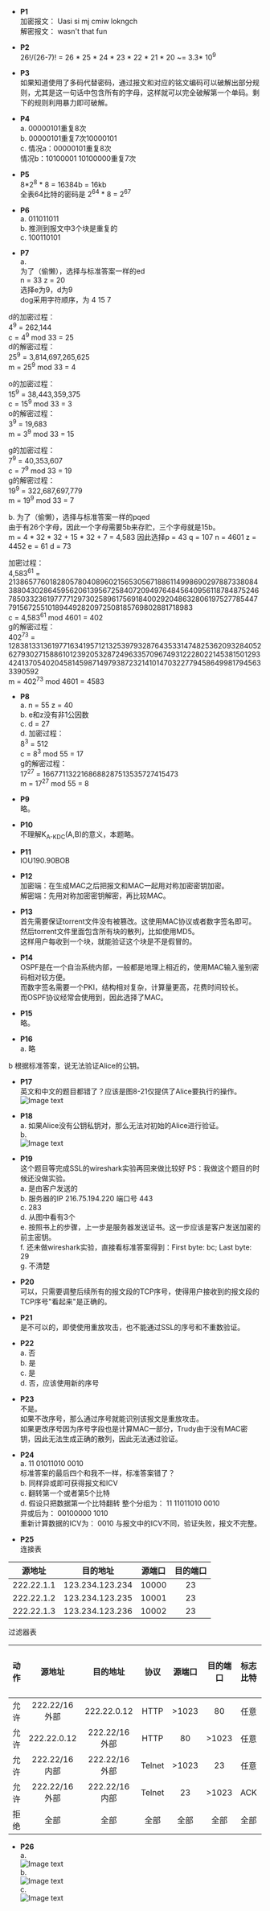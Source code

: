 * **P1**  
加密报文： Uasi si mj cmiw lokngch  
解密报文： wasn't that fun  

* **P2**  
26!/(26-7)! = 26 * 25 * 24 * 23 * 22 * 21 * 20 ~= 3.3* 10<sup>9</sup>  

* **P3**  
如果知道使用了多码代替密码，通过报文和对应的铭文编码可以破解出部分规则，尤其是这一句话中包含所有的字母，这样就可以完全破解第一个单码。剩下的规则利用暴力即可破解。  

* **P4**  
a. 00000101重复8次  
b. 00000101重复7次10000101  
c. 情况a：00000101重复8次  
情况b：10100001 10100000重复7次  

* **P5**  
8*2<sup>8</sup> * 8 =  16384b = 16kb  
全表64比特的密码是 2<sup>64</sup> * 8 = 2<sup>67</sup>  

* **P6**  
a. 011011011  
b. 推测到报文中3个块是重复的  
c. 100110101  

* **P7**  
a.  
为了（偷懒），选择与标准答案一样的ed  
n = 33 z = 20  
选择e为9，d为9  
dog采用字符顺序，为 4 15 7    

d的加密过程：  
4<sup>9</sup> = 262,144  
c = 4<sup>9</sup> mod 33 = 25  
d的解密过程：  
25<sup>9</sup> = 3,814,697,265,625‬  
m = 25<sup>9</sup> mod 33 = 4  

o的加密过程：  
15<sup>9</sup> = 38,443,359,375‬  
c = 15<sup>9</sup> mod 33 = 3  
o的解密过程：  
3<sup>9</sup> = 19,683‬  
m = 3<sup>9</sup> mod 33 = 15  

g的加密过程：  
7<sup>9</sup> = 40,353,607‬‬  
c = 7<sup>9</sup> mod 33 = 19  
g的解密过程：  
19<sup>9</sup> = 322,687,697,779‬‬  
m = 19<sup>9</sup> mod 33 = 7  

b. 
为了（偷懒），选择与标准答案一样的pqed  
由于有26个字母，因此一个字母需要5b来存贮，三个字母就是15b。  
m = 4 * 32 * 32 + 15 * 32 + 7 = 4,583‬ 
因此选择p = 43 q = 107 n = 4601 z = 4452 e = 61 d = 73  

加密过程：  
4,583‬<sup>61</sup> = 21386577601828057804089602156530567188611499869029788733808438804302864595620613956725840720949764845640956118784875246785033236197777129730258961756918400292048632806197527785447791567255101894492820972508185769802881718983  
c = 4,583‬<sup>61</sup> mod 4601 = 402  
g的解密过程：  
402<sup>73</sup> = 12838133136197716341957121325397932876435331474825362093284052627930271588610123920532872496335709674931222802214538150129342413705402045814598714979387232141014703227794586499817945633390592  
m = 402<sup>73</sup> mod 4601 = 4583  

* **P8**  
a. n = 55 z = 40  
b. e和z没有非1公因数  
c. d = 27  
d. 
加密过程：  
8<sup>3</sup> = 512‬‬  
c = 8<sup>3</sup> mod 55 = 17  
g的解密过程：  
17<sup>27</sup> = 1667711322168688287513535727415473  
m = 17<sup>27</sup> mod 55 = 8  

* **P9**  
略。  

* **P10**  
不理解K<sub>A-KDC</sub>(A,B)的意义，本题略。  

* **P11**  
IOU190.90BOB  

* **P12**  
加密端：在生成MAC之后把报文和MAC一起用对称加密密钥加密。  
解密端：先用对称加密密钥解密，再比较MAC。  

* **P13**  
首先需要保证torrent文件没有被篡改。这使用MAC协议或者数字签名即可。  
然后torrent文件里面包含所有块的散列，比如使用MD5。  
这样用户每收到一个块，就能验证这个块是不是假冒的。  

* **P14**  
OSPF是在一个自治系统内部，一般都是地理上相近的，使用MAC输入鉴别密码相对较方便。  
而数字签名需要一个PKI，结构相对复杂，计算量更高，花费时间较长。  
而OSPF协议经常会使用到，因此选择了MAC。  

* **P15**  
略。  

* **P16**  
a. 略

b 根据标准答案，说无法验证Alice的公钥。  

* **P17**  
英文和中文的题目都错了？应该是图8-21仅提供了Alice要执行的操作。  
![Image text](PA-P17/pic1.jpg)   

* **P18**  
a. 如果Alice没有公钥私钥对，那么无法对初始的Alice进行验证。  
b.  
![Image text](PA-P18/pic1.jpg)   

* **P19**  
这个题目等完成SSL的wireshark实验再回来做比较好 PS：我做这个题目的时候还没做实验。  
a. 是由客户发送的  
b. 服务器的IP 216.75.194.220 端口号 443  
c. 283  
d. 从图中看有3个  
e. 按照书上的步骤，上一步是服务器发送证书。这一步应该是客户发送加密的前主密钥。  
f. 还未做wireshark实验，直接看标准答案得到：First byte: bc; Last byte: 29  
g. 不清楚  

* **P20**  
可以，只需要调整后续所有的报文段的TCP序号，使得用户接收到的报文段的TCP序号"看起来"是正确的。  

* **P21**  
是不可以的，即使使用重放攻击，也不能通过SSL的序号和不重数验证。  

* **P22**  
a. 否  
b. 是  
c. 是  
d. 否，应该使用新的序号  

* **P23**  
不是。  
如果不改序号，那么通过序号就能识别该报文是重放攻击。  
如果更改序号因为序号字段也是计算MAC一部分，Trudy由于没有MAC密钥，因此无法生成正确的散列，因此无法通过验证。  

* **P24**  
a. 11 01011010 0010  
标准答案的最后四个和我不一样，标准答案错了？  
b. 同样异或即可获得报文和ICV  
c. 翻转第一个或者第5个比特  
d. 假设只把数据第一个比特翻转 整个分组为： 11 11011010 0010  
异或后为： 00100000 1010  
重新计算数据的ICV为： 0010 与报文中的ICV不同，验证失败，报文不完整。  

* **P25**  
连接表  

| 源地址 | 目的地址 | 源端口 | 目的端口 | 
:---: | :---: | :---: | :---: | 
| 222.22.1.1 | 123.234.123.234 | 10000 | 23 | 
| 222.22.1.2 | 123.234.123.235 | 10001 | 23 | 
| 222.22.1.3 | 123.234.123.236 | 10002 | 23 | 

过滤器表  

| 动作 | 源地址 | 目的地址 | 协议 | 源端口 | 目的端口 | 标志比特 | 核对连接 |
:---: | :---: | :---: | :---: | :---: | :---: | :---: | :---: | 
| 允许 | 222.22/16外部 | 222.22.0.12 | HTTP | >1023 | 80 | 任意 |  | 
| 允许 | 222.22.0.12 | 222.22/16外部 | HTTP | 80 | >1023 | 任意 |  | 
| 允许 | 222.22/16内部 | 222.22/16外部 | Telnet | >1023 | 23 | 任意 |  | 
| 允许 | 222.22/16外部 | 222.22/16内部 | Telnet | 23 | >1023 | ACK | X | 
| 拒绝 | 全部 | 全部 | 全部 | 全部 | 全部 | 全部 |  | 

* **P26**  
a.  
![Image text](PA-P26/pic1.jpg)   
b.  
![Image text](PA-P26/pic2.jpg)   
c.  
![Image text](PA-P26/pic3.jpg)   

